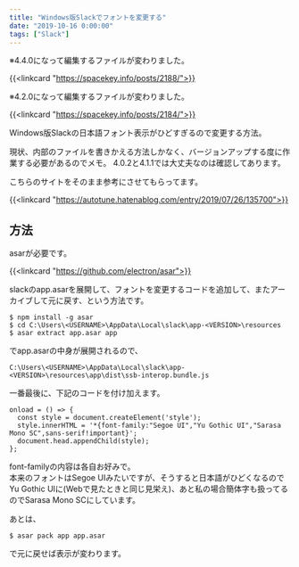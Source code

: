 ```yaml
---
title: "Windows版Slackでフォントを変更する"
date: "2019-10-16 0:00:00"
tags: ["Slack"]
---
```


※4.4.0になって編集するファイルが変わりました。

{{<linkcard "https://spacekey.info/posts/2188/">}}


※4.2.0になって編集するファイルが変わりました。

{{<linkcard "https://spacekey.info/posts/2184/">}}


Windows版Slackの日本語フォント表示がひどすぎるので変更する方法。

<!--more-->

現状、内部のファイルを書きかえる方法しかなく、バージョンアップする度に作業する必要があるのでメモ。 
4.0.2と4.1.1では大丈夫なのは確認してあります。

こちらのサイトをそのまま参考にさせてもらってます。

{{<linkcard "https://autotune.hatenablog.com/entry/2019/07/26/135700">}}

## 方法

asarが必要です。

{{<linkcard "https://github.com/electron/asar">}}

slackのapp.asarを展開して、フォントを変更するコードを追加して、またアーカイブして元に戻す、という方法です。

```
$ npm install -g asar
$ cd C:\Users\<USERNAME>\AppData\Local\slack\app-<VERSION>\resources
$ asar extract app.asar app
```

でapp.asarの中身が展開されるので、

```
C:\Users\<USERNAME>\AppData\Local\slack\app-<VERSION>\resources\app\dist\ssb-interop.bundle.js
```

一番最後に、下記のコードを付け加えます。

```
onload = () => {
  const style = document.createElement('style');
  style.innerHTML = '*{font-family:"Segoe UI","Yu Gothic UI","Sarasa Mono SC",sans-serif!important}';
  document.head.appendChild(style);
};
```

font-familyの内容は各自お好みで。  
本来のフォントはSegoe UIみたいですが、そうすると日本語がひどくなるのでYu Gothic UIに(Webで見たときと同じ見栄え)、あと私の場合簡体字も扱ってるのでSarasa Mono SCにしています。

あとは、

```
$ asar pack app app.asar
```

で元に戻せば表示が変わります。